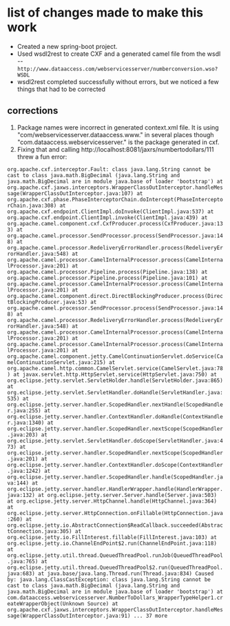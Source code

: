 # list of changes made to make this work

* Created a new spring-boot project. 
* Used wsdl2rest to create CXF and a generated camel file from the wsdl -- `http://www.dataaccess.com/webservicesserver/numberconversion.wso?WSDL`
* wsdl2rest completed successfully without errors, but we noticed a few things that had to be corrected

## corrections

1. Package names were incorrect in generated context.xml file. It is using "com/webservicesserver.dataaccess.www." in several places though "com.dataaccess.webservicesserver." is the package generated in cxf.
2. Fixing that and calling http://localhost:8081/jaxrs/numbertodollars/111 threw a fun error:

`org.apache.cxf.interceptor.Fault: class java.lang.String cannot be cast to class java.math.BigDecimal (java.lang.String and java.math.BigDecimal are in module java.base of loader 'bootstrap')
    at org.apache.cxf.jaxws.interceptors.WrapperClassOutInterceptor.handleMessage(WrapperClassOutInterceptor.java:107)
    at org.apache.cxf.phase.PhaseInterceptorChain.doIntercept(PhaseInterceptorChain.java:308)
    at org.apache.cxf.endpoint.ClientImpl.doInvoke(ClientImpl.java:537)
    at org.apache.cxf.endpoint.ClientImpl.invoke(ClientImpl.java:439)
    at org.apache.camel.component.cxf.CxfProducer.process(CxfProducer.java:133)
    at org.apache.camel.processor.SendProcessor.process(SendProcessor.java:148)
    at org.apache.camel.processor.RedeliveryErrorHandler.process(RedeliveryErrorHandler.java:548)
    at org.apache.camel.processor.CamelInternalProcessor.process(CamelInternalProcessor.java:201)
    at org.apache.camel.processor.Pipeline.process(Pipeline.java:138)
    at org.apache.camel.processor.Pipeline.process(Pipeline.java:101)
    at org.apache.camel.processor.CamelInternalProcessor.process(CamelInternalProcessor.java:201)
    at org.apache.camel.component.direct.DirectBlockingProducer.process(DirectBlockingProducer.java:53)
    at org.apache.camel.processor.SendProcessor.process(SendProcessor.java:148)
    at org.apache.camel.processor.RedeliveryErrorHandler.process(RedeliveryErrorHandler.java:548)
    at org.apache.camel.processor.CamelInternalProcessor.process(CamelInternalProcessor.java:201)
    at org.apache.camel.processor.CamelInternalProcessor.process(CamelInternalProcessor.java:201)
    at org.apache.camel.component.jetty.CamelContinuationServlet.doService(CamelContinuationServlet.java:215)
    at org.apache.camel.http.common.CamelServlet.service(CamelServlet.java:78)
    at javax.servlet.http.HttpServlet.service(HttpServlet.java:750)
    at org.eclipse.jetty.servlet.ServletHolder.handle(ServletHolder.java:865)
    at org.eclipse.jetty.servlet.ServletHandler.doHandle(ServletHandler.java:535)
    at org.eclipse.jetty.server.handler.ScopedHandler.nextHandle(ScopedHandler.java:255)
    at org.eclipse.jetty.server.handler.ContextHandler.doHandle(ContextHandler.java:1340)
    at org.eclipse.jetty.server.handler.ScopedHandler.nextScope(ScopedHandler.java:203)
    at org.eclipse.jetty.servlet.ServletHandler.doScope(ServletHandler.java:473)
    at org.eclipse.jetty.server.handler.ScopedHandler.nextScope(ScopedHandler.java:201)
    at org.eclipse.jetty.server.handler.ContextHandler.doScope(ContextHandler.java:1242)
    at org.eclipse.jetty.server.handler.ScopedHandler.handle(ScopedHandler.java:144)
    at org.eclipse.jetty.server.handler.HandlerWrapper.handle(HandlerWrapper.java:132)
    at org.eclipse.jetty.server.Server.handle(Server.java:503)
    at org.eclipse.jetty.server.HttpChannel.handle(HttpChannel.java:364)
    at org.eclipse.jetty.server.HttpConnection.onFillable(HttpConnection.java:260)
    at org.eclipse.jetty.io.AbstractConnection$ReadCallback.succeeded(AbstractConnection.java:305)
    at org.eclipse.jetty.io.FillInterest.fillable(FillInterest.java:103)
    at org.eclipse.jetty.io.ChannelEndPoint$2.run(ChannelEndPoint.java:118)
    at org.eclipse.jetty.util.thread.QueuedThreadPool.runJob(QueuedThreadPool.java:765)
    at org.eclipse.jetty.util.thread.QueuedThreadPool$2.run(QueuedThreadPool.java:683)
    at java.base/java.lang.Thread.run(Thread.java:834)
Caused by: java.lang.ClassCastException: class java.lang.String cannot be cast to class java.math.BigDecimal (java.lang.String and java.math.BigDecimal are in module java.base of loader 'bootstrap')
    at com.dataaccess.webservicesserver.NumberToDollars_WrapperTypeHelper1.createWrapperObject(Unknown Source)
    at org.apache.cxf.jaxws.interceptors.WrapperClassOutInterceptor.handleMessage(WrapperClassOutInterceptor.java:91)
    ... 37 more`
